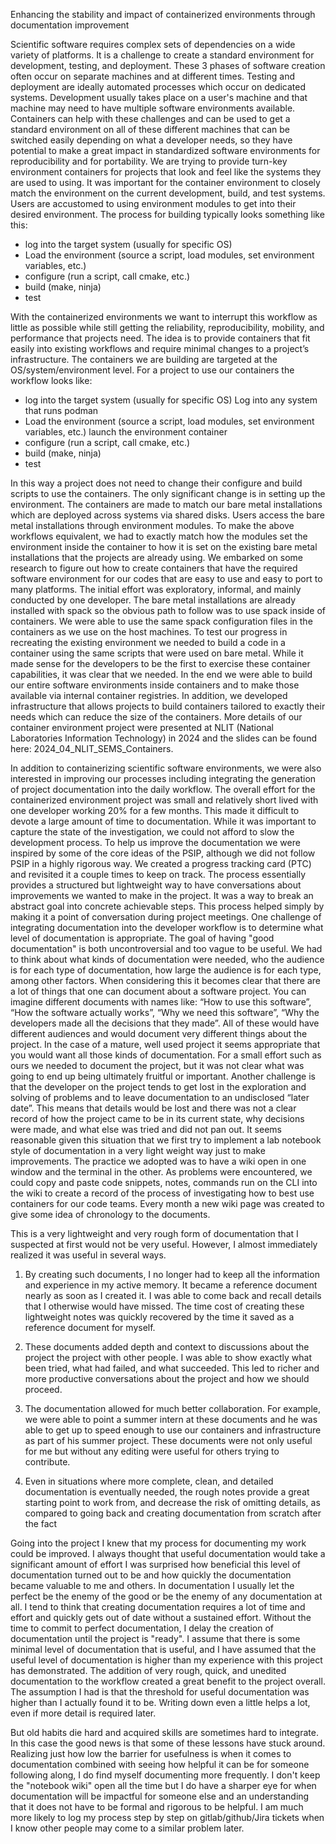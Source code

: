 Enhancing the stability and impact of containerized environments through documentation improvement

Scientific software requires complex sets of dependencies on a wide variety of platforms.  It is a challenge to create a standard environment for development, testing, and deployment.  These 3 phases of software creation often occur on separate machines and at different times.  Testing and deployment are ideally automated processes which occur on dedicated systems.  Development usually takes place on a user's machine and that machine may need to have multiple software environments available.  Containers can help with these challenges and can be used to get a standard environment on all of these different machines that can be switched easily depending on what a developer needs, so they have potential to make a great impact in standardized software environments for reproducibility and for portability.   We are trying to provide turn-key environment containers for projects that look and feel like the systems they are used to using.  It was important for the container environment to closely match the environment on the current development, build, and test systems.  Users are accustomed to using environment modules to get into their desired environment.  The process for building typically looks something like this:

* log into the target system (usually for specific OS)
* Load the environment (source a script, load modules, set environment variables, etc.)
* configure (run a script, call cmake, etc.)
* build (make, ninja)
* test

With the containerized environments we want to interrupt this workflow as little as possible while still getting the reliability, reproducibility, mobility, and performance that projects need.  The idea is to provide containers that fit easily into existing workflows and require minimal changes to a project’s infrastructure.  The containers we are building are targeted at the OS/system/environment level.  For a project to use our containers the workflow looks like:

* log into the target system (usually for specific OS) Log into any system that runs podman
* Load the environment (source a script, load modules, set environment variables, etc.) launch the environment container
* configure (run a script, call cmake, etc.)
* build (make, ninja)
* test

In this way a project does not need to change their configure and build scripts to use the containers. The only significant change is in setting up the environment.  The containers are made to match our bare metal installations which are deployed across systems via shared disks.  Users access the bare metal installations through environment modules. To make the above workflows equivalent, we had to exactly match how the modules set the environment inside the container to how it is set on the existing bare metal installations that the projects are already using.   We embarked on some research to figure out how to create containers that have the required software environment for our codes that are easy to use and easy to port to many platforms.  The initial effort was exploratory, informal, and mainly conducted by one developer. The bare metal installations are already installed with spack so the obvious path to follow was to use spack inside of containers.  We were able to use the same spack configuration files in the containers as we use on the host machines.  To test our progress in recreating the existing environment we needed to build a code in a container using the same scripts that were used on bare metal.  While it made sense for the developers to be the first to exercise these container capabilities, it was clear that we needed.  In the end we were able to build our entire software environments inside containers and to make those available via internal container registries.  In addition, we developed infrastructure that allows projects to build containers tailored to exactly their needs which can reduce the size of the containers.  More details of our container environment project were presented at NLIT (National Laboratories Information Technology) in 2024 and the slides can be found here: 2024_04_NLIT_SEMS_Containers.


In addition to containerizing scientific software environments, we were also interested in improving our processes including integrating the generation of project documentation into the daily workflow. The overall effort for the containerized environment project was small and relatively short lived with one developer working 20% for a few months. This made it difficult to devote a large amount of time to documentation.  While it was important to capture the state of the investigation, we could not afford to slow the development process.  To help us improve the documentation we were inspired by some of the core ideas of the PSIP, although we did not follow PSIP in a highly rigorous way.  We created a progress tracking card (PTC) and revisited it a couple times to keep on track.  The process essentially provides a structured but lightweight way to have conversations about improvements we wanted to make in the project.  It was a way to break an abstract goal into concrete achievable steps.  This process helped simply by making it a point of conversation during project meetings. One challenge of integrating documentation into the developer workflow is to determine what level of documentation is appropriate.  The goal of having "good documentation" is both uncontroversial and too vague to be useful. We had to think about what kinds of documentation were needed, who the audience is for each type of documentation, how large the audience is for each type, among other factors. When considering this it becomes clear that there are a lot of things that one can document about a software project.  You can imagine different documents with names like: “How to use this software”, “How the software actually works”, “Why we need this software”, “Why the developers made all the decisions that they made”.  All of these would have different audiences and would document very different things about the project.  In the case of a mature, well used project it seems appropriate that you would want all those kinds of documentation.  For a small effort such as ours we needed to document the project, but it was not clear what was going to end up being ultimately fruitful or important.  Another challenge is that the developer on the project tends to get lost in the exploration and solving of problems and to leave documentation to an undisclosed “later date”.  This means that details would be lost and there was not a clear record of how the project came to be in its current state, why decisions were made, and what else was tried and did not pan out.   It seems reasonable given this situation that we first try to implement a lab notebook style of documentation in a very light weight way just to make improvements.  The practice we adopted was to have a wiki open in one window and the terminal in the other.   As problems were encountered, we could copy and paste code snippets, notes, commands run on the CLI into the wiki to create a record of the process of investigating how to best use containers for our code teams.  Every month a new wiki page was created to give some idea of chronology to the documents.


This is a very lightweight and very rough form of documentation that I suspected at first would not be very useful.  However, I almost immediately realized it was useful in several ways.

1) By creating such documents, I no longer had to keep all the information and experience in my active memory.  It became a reference document nearly as soon as I created it.  I was able to come back and recall details that I otherwise would have missed.  The time cost of creating these lightweight notes was quickly recovered by the time it saved as a reference document for myself.

2) These documents added depth and context to discussions about the project the project with other people.   I was able to show exactly what been tried, what had failed, and what succeeded.  This led to richer and more productive conversations about the project and how we should proceed.

3) The documentation allowed for much better collaboration.  For example, we were able to point a summer intern at these documents and he was able to get up to speed enough to use our containers and infrastructure as part of his summer project.  These documents were not only useful for me but without any editing were useful for others trying to contribute.

4) Even in situations where more complete, clean, and detailed documentation is eventually needed, the rough notes provide a great starting point to work from, and decrease the risk of omitting details, as compared to going back and creating documentation from scratch after the fact

Going into the project I knew that my process for documenting my work could be improved.  I always thought that useful documentation would take a significant amount of effort I was surprised how beneficial this level of documentation turned out to be and how quickly the documentation became valuable to me and others.  In documentation I usually let the perfect be the enemy of the good or be the enemy of any documentation at all.  I tend to think that creating documentation requires a lot of time and effort and quickly gets out of date without a sustained effort. Without the time to commit to perfect documentation, I delay the creation of documentation until the project is "ready".  I assume that there is some minimal level of documentation that is useful, and I have assumed that the useful level of documentation is higher than my experience with this project has demonstrated. The addition of very rough, quick, and unedited documentation to the workflow created a great benefit to the project overall.  The assumption I had is that the threshold for useful documentation was higher than I actually found it to be.  Writing down even a little helps a lot, even if more detail is required later.


But old habits die hard and acquired skills are sometimes hard to integrate.  In this case the good news is that some of these lessons have stuck around.   Realizing just how low the barrier for usefulness is when it comes to documentation combined with seeing how helpful it can be for someone following along, I do find myself documenting more frequently.  I don't keep the "notebook wiki" open all the time but I do have a sharper eye for when documentation will be impactful for someone else and an understanding that it does not have to be formal and rigorous to be helpful.   I am much more likely to log my process step by step on gitlab/github/Jira tickets when I know other people may come to a similar problem later.
